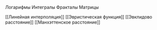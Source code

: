 

Логарифмы
Интегралы
Фракталы
Матрицы


[[Линейная интерполяция]]
[[Эвристическая функция]]
[[Эвклидово расстояние]]
[[Манхэттенское расстояние]]